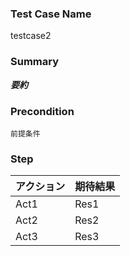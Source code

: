 ### Test Case Name
testcase2

### Summary
***要約***

### Precondition
```
前提条件
```

### Step
| アクション | 期待結果 |
|---|---|
| Act1 | Res1 |
| Act2 | Res2 |
| Act3 | Res3 |
